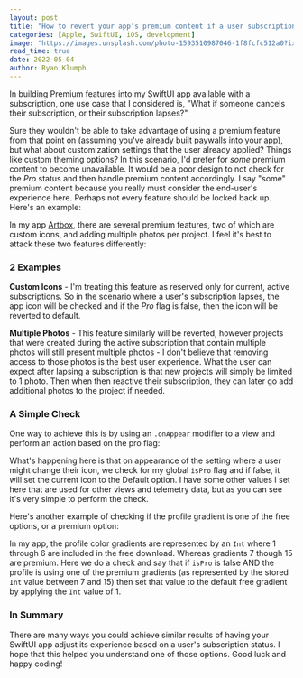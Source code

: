 ```yaml
---
layout: post
title: "How to revert your app's premium content if a user subscription lapses"
categories: [Apple, SwiftUI, iOS, development]
image: "https://images.unsplash.com/photo-1593510987046-1f8fcfc512a0?ixlib=rb-1.2.1&ixid=MnwxMjA3fDB8MHxwaG90by1wYWdlfHx8fGVufDB8fHx8&auto=format&fit=crop&w=2670&q=80"
read_time: true
date: 2022-05-04
author: Ryan Klumph
---
```


In building Premium features into my SwiftUI app available with a subscription, one use case that I considered is, "What if someone cancels their subscription, or their subscription lapses?"

Sure they wouldn't be able to take advantage of using a premium feature from that point on (assuming you've already built paywalls into your app), but what about customization settings that the user already applied? Things like custom theming options? In this scenario, I'd prefer for *some* premium content to become unavailable. It would be a poor design to not check for the *Pro* status and then handle premium content accordingly. I say "some" premium content because you really must consider the end-user's experience here. Perhaps not every feature should be locked back up. Here's an example:

In my app [Artbox](https://artbox.app), there are several premium features, two of which are custom icons, and adding multiple photos per project. I feel it's best to attack these two features differently:

### 2 Examples

**Custom Icons** - I'm treating this feature as reserved only for current, active subscriptions. So in the scenario where a user's subscription lapses, the app icon will be checked and if the *Pro* flag is false, then the icon will be reverted to default.  

**Multiple Photos** - This feature similarly will be reverted, however projects that were created during the active subscription that contain multiple photos will still present multiple photos - I don't believe that removing access to those photos is the best user experience. What the user can expect after lapsing a subscription is that new projects will simply be limited to 1 photo. Then when then reactive their subscription, they can later go add additional photos to the project if needed.

### A Simple Check
One way to achieve this is by using an `.onAppear` modifier to a view and perform an action based on the pro flag:

<script src="https://gist.github.com/thatvirtualboy/24bfd63fcbdfac756a06e54ccbaf9171.js"></script>

What's happening here is that on appearance of the setting where a user might change their icon, we check for my global `isPro` flag and if false, it will set the current icon to the Default option. I have some other values I set here that are used for other views and telemetry data, but as you can see it's very simple to perform the check.

Here's another example of checking if the profile gradient is one of the free options, or a premium option:

<script src="https://gist.github.com/thatvirtualboy/cd713a7f9e5848329cd9de76446f40db.js"></script>

In my app, the profile color gradients are represented by an `Int` where 1 through 6 are included in the free download. Whereas gradients 7 though 15 are premium. Here we do a check and say that if `isPro` is false AND the profile is using one of the premium gradients (as represented by the stored `Int` value between 7 and 15) then set that value to the default free gradient by applying the `Int` value of 1.

### In Summary
There are many ways you could achieve similar results of having your SwiftUI app adjust its experience based on a user's subscription status. I hope that this helped you understand one of those options. Good luck and happy coding!
